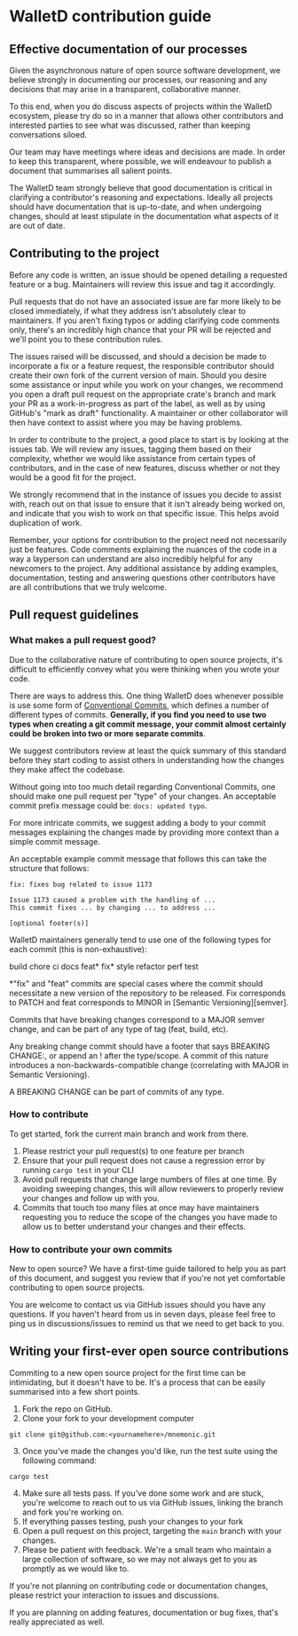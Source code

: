 # WalletD contribution guide

## Effective documentation of our processes

Given the asynchronous nature of open source software development, we believe strongly in documenting our processes, our reasoning and any decisions that may arise in a transparent, collaborative manner.

To this end, when you do discuss aspects of projects within the WalletD ecosystem, please try do so in a manner that allows other contributors and interested parties to see what was discussed, rather than keeping conversations siloed.

Our team may have meetings where ideas and decisions are made. In order to keep this transparent, where possible, we will endeavour to publish a document that summarises all salient points.

The WalletD team strongly believe that good documentation is critical in clarifying a contributor's reasoning and expectations. Ideally all projects should have documentation that is up-to-date, and when undergoing changes, should at least stipulate in the documentation what aspects of it are out of date.

## Contributing to the project
Before any code is written, an issue should be opened detailing a requested feature or a bug. Maintainers will review this issue and tag it accordingly.

Pull requests that do not have an associated issue are far more likely to be closed immediately, if what they address isn't absolutely clear to maintainers. If you aren't fixing typos or adding clarifying code comments only, there's an incredibly high chance that your PR will be rejected and we'll point you to these contribution rules.

The issues raised will be discussed, and should a decision be made to incorporate a fix or a feature request, the responsible contributor should create their own fork of the current version of main. Should you desire some assistance or input while you work on your changes, we recommend you open a draft pull request on the appropriate crate's branch and mark your PR as a work-in-progress as part of the label, as well as by using GitHub's "mark as draft" functionality. A maintainer or other collaborator will then have context to assist where you may be having problems.

In order to contribute to the project, a good place to start is by looking at the issues tab. We will review any issues, tagging them based on their complexity, whether we would like assistance from certain types of contributors, and in the case of new features, discuss whether or not they would be a good fit for the project.

We strongly recommend that in the instance of issues you decide to assist with, reach out on that issue to ensure that it isn't already being worked on, and indicate that you wish to work on that specific issue. This helps avoid duplication of work. 

Remember, your options for contribution to the project need not necessarily just be features. Code comments explaining the nuances of the code in a way a layperson can understand are also incredibly helpful for any newcomers to the project. Any additional assistance by adding examples, documentation, testing and answering questions other contributors have are all contributions that we truly welcome.

## Pull request guidelines

### What makes a pull request good?
Due to the collaborative nature of contributing to open source projects, it's difficult to efficiently convey what you were thinking when you wrote your code.

There are ways to address this. One thing WalletD does whenever possible is use some form of [Conventional Commits][conventional-commits], which defines a number of different types of commits. **Generally, if you find you need to use two types when creating a git commit message, your commit almost certainly could be broken into two or more separate commits**.

We suggest contributors review at least the quick summary of this standard before they start coding to assist others in understanding how the changes they make affect the codebase. 

Without going into too much detail regarding Conventional Commits, one should make one pull request per "type" of your changes. An acceptable commit prefix message could be: `docs: updated typo`. 

For more intricate commits, we suggest adding a body to your commit messages explaining the changes made by providing more context than a simple commit message. 

An acceptable example commit message that follows this can take the structure that follows: 
```
fix: fixes bug related to issue 1173

Issue 1173 caused a problem with the handling of ...
This commit fixes ... by changing ... to address ...

[optional footer(s)]
```
WalletD maintainers generally tend to use one of the following types for each commit (this is non-exhaustive): 

build
chore
ci
docs
feat*
fix*
style
refactor
perf
test


 *"fix" and "feat" commits are special cases where the commit should necessitate a new version of the repository to be released. Fix corresponds to PATCH and feat corresponds to MINOR in [Semantic Versioning][semver].

Commits that have breaking changes correspond to a MAJOR semver change, and can be part of any type of tag (feat, build, etc). 

Any breaking change commit should have a footer that says BREAKING CHANGE:, or append an ! after the type/scope. A commit of this nature introduces a non-backwards-compatible change (correlating with MAJOR in Semantic Versioning). 

A BREAKING CHANGE can be part of commits of any type.
### How to contribute
To get started, fork the current main branch and work from there. 

1. Please restrict your pull request(s) to one feature per branch
1. Ensure that your pull request does not cause a regression error by running `cargo test` in your CLI
1. Avoid pull requests that change large numbers of files at one time. By avoiding sweeping changes, this will allow reviewers to properly review your changes and follow up with you.
1. Commits that touch too many files at once may have maintainers requesting you to reduce the scope of the changes you have made to allow us to better understand your changes and their effects.

### How to contribute your own commits
New to open source? We have a first-time guide tailored to help you as part of this document, and suggest you review that if you're not yet comfortable contributing to open source projects.

You are welcome to contact us via GitHub issues should you have any questions. If you haven't heard from us in seven days, please feel free to ping us in discussions/issues to remind us that we need to get back to you.



## Writing your first-ever open source contributions
Commiting to a new open source project for the first time can be intimidating, but it doesn't have to be. It's a process that can be easily summarised into a few short points.

1. Fork the repo on GitHub.
1. Clone your fork to your development computer
```
git clone git@github.com:<yournamehere>/mnemonic.git
```
3. Once you've made the changes you'd like, run the test suite using the following command:
```
cargo test
```
4. Make sure all tests pass. If you've done some work and are stuck, you're welcome to reach out to us via GitHub issues, linking the branch and fork you're working on.
4. If everything passes testing, push your changes to your fork
4. Open a pull request on this project, targeting the `main` branch with your changes.
4. Please be patient with feedback. We're a small team who maintain a large collection of software, so we may not always get to you as promptly as we would like to.


If you're not planning on contributing code or documentation changes, please restrict your interaction to issues and discussions.

If you are planning on adding features, documentation or bug fixes, that's really appreciated as well.

[conventional-commits]: https://www.conventionalcommits.org/en/v1.0.0/